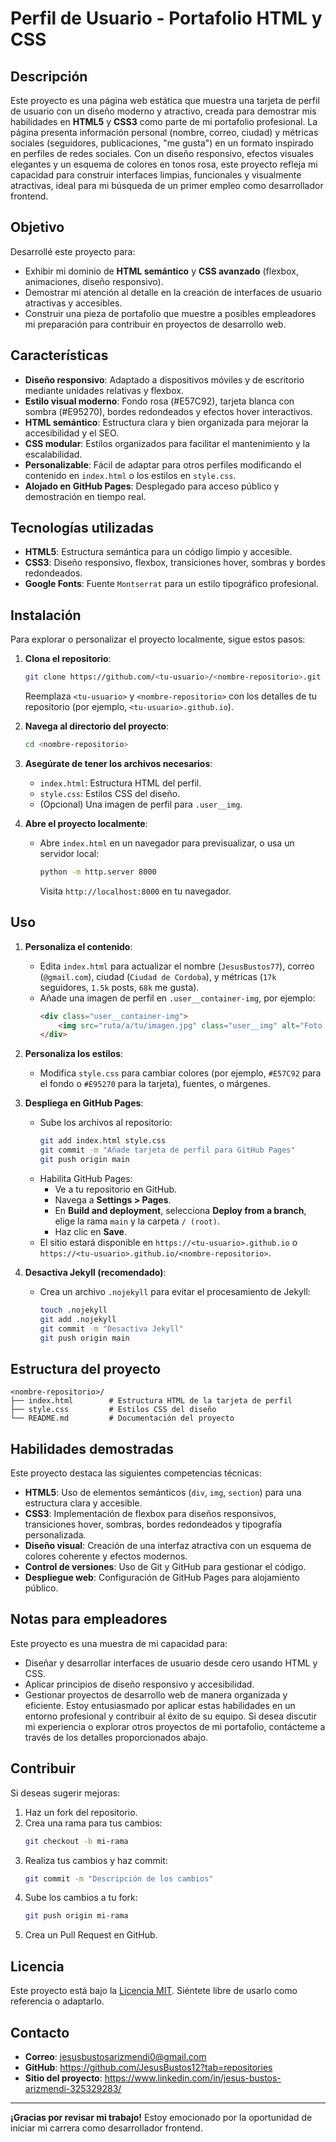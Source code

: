 # Perfil de Usuario - Portafolio HTML y CSS

## Descripción
Este proyecto es una página web estática que muestra una tarjeta de perfil de usuario con un diseño moderno y atractivo, creada para demostrar mis habilidades en **HTML5** y **CSS3** como parte de mi portafolio profesional. La página presenta información personal (nombre, correo, ciudad) y métricas sociales (seguidores, publicaciones, "me gusta") en un formato inspirado en perfiles de redes sociales. Con un diseño responsivo, efectos visuales elegantes y un esquema de colores en tonos rosa, este proyecto refleja mi capacidad para construir interfaces limpias, funcionales y visualmente atractivas, ideal para mi búsqueda de un primer empleo como desarrollador frontend.

## Objetivo
Desarrollé este proyecto para:
- Exhibir mi dominio de **HTML semántico** y **CSS avanzado** (flexbox, animaciones, diseño responsivo).
- Demostrar mi atención al detalle en la creación de interfaces de usuario atractivas y accesibles.
- Construir una pieza de portafolio que muestre a posibles empleadores mi preparación para contribuir en proyectos de desarrollo web.

## Características
- **Diseño responsivo**: Adaptado a dispositivos móviles y de escritorio mediante unidades relativas y flexbox.
- **Estilo visual moderno**: Fondo rosa (#E57C92), tarjeta blanca con sombra (#E95270), bordes redondeados y efectos hover interactivos.
- **HTML semántico**: Estructura clara y bien organizada para mejorar la accesibilidad y el SEO.
- **CSS modular**: Estilos organizados para facilitar el mantenimiento y la escalabilidad.
- **Personalizable**: Fácil de adaptar para otros perfiles modificando el contenido en `index.html` o los estilos en `style.css`.
- **Alojado en GitHub Pages**: Desplegado para acceso público y demostración en tiempo real.

## Tecnologías utilizadas
- **HTML5**: Estructura semántica para un código limpio y accesible.
- **CSS3**: Diseño responsivo, flexbox, transiciones hover, sombras y bordes redondeados.
- **Google Fonts**: Fuente `Montserrat` para un estilo tipográfico profesional.

## Instalación
Para explorar o personalizar el proyecto localmente, sigue estos pasos:

1. **Clona el repositorio**:
   ```bash
   git clone https://github.com/<tu-usuario>/<nombre-repositorio>.git
   ```
   Reemplaza `<tu-usuario>` y `<nombre-repositorio>` con los detalles de tu repositorio (por ejemplo, `<tu-usuario>.github.io`).

2. **Navega al directorio del proyecto**:
   ```bash
   cd <nombre-repositorio>
   ```

3. **Asegúrate de tener los archivos necesarios**:
   - `index.html`: Estructura HTML del perfil.
   - `style.css`: Estilos CSS del diseño.
   - (Opcional) Una imagen de perfil para `.user__img`.

4. **Abre el proyecto localmente**:
   - Abre `index.html` en un navegador para previsualizar, o usa un servidor local:
     ```bash
     python -m http.server 8000
     ```
     Visita `http://localhost:8000` en tu navegador.

## Uso
1. **Personaliza el contenido**:
   - Edita `index.html` para actualizar el nombre (`JesusBustos77`), correo (`@gmail.com`), ciudad (`Ciudad de Cordoba`), y métricas (`17k` seguidores, `1.5k` posts, `68k` me gusta).
   - Añade una imagen de perfil en `.user__container-img`, por ejemplo:
     ```html
     <div class="user__container-img">
         <img src="ruta/a/tu/imagen.jpg" class="user__img" alt="Foto de perfil">
     </div>
     ```

2. **Personaliza los estilos**:
   - Modifica `style.css` para cambiar colores (por ejemplo, `#E57C92` para el fondo o `#E95270` para la tarjeta), fuentes, o márgenes.

3. **Despliega en GitHub Pages**:
   - Sube los archivos al repositorio:
     ```bash
     git add index.html style.css
     git commit -m "Añade tarjeta de perfil para GitHub Pages"
     git push origin main
     ```
   - Habilita GitHub Pages:
     - Ve a tu repositorio en GitHub.
     - Navega a **Settings > Pages**.
     - En **Build and deployment**, selecciona **Deploy from a branch**, elige la rama `main` y la carpeta `/ (root)`.
     - Haz clic en **Save**.
   - El sitio estará disponible en `https://<tu-usuario>.github.io` o `https://<tu-usuario>.github.io/<nombre-repositorio>`.

4. **Desactiva Jekyll (recomendado)**:
   - Crea un archivo `.nojekyll` para evitar el procesamiento de Jekyll:
     ```bash
     touch .nojekyll
     git add .nojekyll
     git commit -m "Desactiva Jekyll"
     git push origin main
     ```

## Estructura del proyecto
```
<nombre-repositorio>/
├── index.html        # Estructura HTML de la tarjeta de perfil
├── style.css         # Estilos CSS del diseño
└── README.md         # Documentación del proyecto
```

## Habilidades demostradas
Este proyecto destaca las siguientes competencias técnicas:
- **HTML5**: Uso de elementos semánticos (`div`, `img`, `section`) para una estructura clara y accesible.
- **CSS3**: Implementación de flexbox para diseños responsivos, transiciones hover, sombras, bordes redondeados y tipografía personalizada.
- **Diseño visual**: Creación de una interfaz atractiva con un esquema de colores coherente y efectos modernos.
- **Control de versiones**: Uso de Git y GitHub para gestionar el código.
- **Despliegue web**: Configuración de GitHub Pages para alojamiento público.

## Notas para empleadores
Este proyecto es una muestra de mi capacidad para:
- Diseñar y desarrollar interfaces de usuario desde cero usando HTML y CSS.
- Aplicar principios de diseño responsivo y accesibilidad.
- Gestionar proyectos de desarrollo web de manera organizada y eficiente.
Estoy entusiasmado por aplicar estas habilidades en un entorno profesional y contribuir al éxito de su equipo. Si desea discutir mi experiencia o explorar otros proyectos de mi portafolio, contácteme a través de los detalles proporcionados abajo.

## Contribuir
Si deseas sugerir mejoras:
1. Haz un fork del repositorio.
2. Crea una rama para tus cambios:
   ```bash
   git checkout -b mi-rama
   ```
3. Realiza tus cambios y haz commit:
   ```bash
   git commit -m "Descripción de los cambios"
   ```
4. Sube los cambios a tu fork:
   ```bash
   git push origin mi-rama
   ```
5. Crea un Pull Request en GitHub.

## Licencia
Este proyecto está bajo la [Licencia MIT](LICENSE). Siéntete libre de usarlo como referencia o adaptarlo.

## Contacto
- **Correo**: jesusbustosarizmendi0@gmail.com
- **GitHub**: https://github.com/JesusBustos12?tab=repositories
- **Sitio del proyecto**: https://www.linkedin.com/in/jesus-bustos-arizmendi-325329283/

---

**¡Gracias por revisar mi trabajo!** Estoy emocionado por la oportunidad de iniciar mi carrera como desarrollador frontend.
